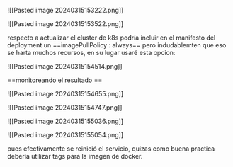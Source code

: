 ![[Pasted image 20240315153222.png]]


![[Pasted image 20240315153522.png]]

respecto a actualizar el cluster de k8s podría incluir en el manifesto del deployment un ==imagePullPolicy : always== pero indudablemten que eso se harta muchos recursos, en su lugar usaré esta opcion:


![[Pasted image 20240315154514.png]]

==monitoreando el resultado ==

![[Pasted image 20240315154655.png]]

![[Pasted image 20240315154747.png]]

![[Pasted image 20240315155036.png]]

![[Pasted image 20240315155054.png]]

pues efectivamente se reinició el servicio, quizas como buena practica debería utilizar tags para la imagen de docker.

